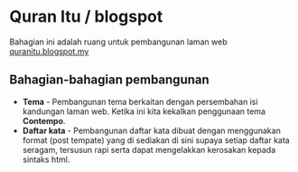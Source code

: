 # Quran Itu / blogspot
Bahagian ini adalah ruang untuk pembangunan laman web [quranitu.blogspot.my](https://quranitu.blogspot.my)

## Bahagian-bahagian pembangunan

- **Tema** - Pembangunan tema berkaitan dengan persembahan isi kandungan laman web. Ketika ini kita kekalkan penggunaan tema **Contempo**.
- **Daftar kata** - Pembangunan daftar kata dibuat dengan menggunakan format (post tempate) yang di sediakan di sini supaya setiap daftar kata seragam, tersusun rapi serta dapat mengelakkan kerosakan kepada sintaks html.
